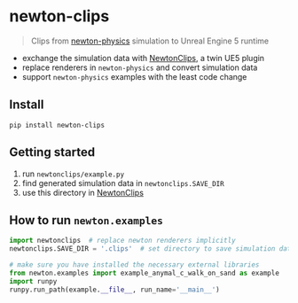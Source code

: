 # newton-clips

> Clips from [newton-physics](https://github.com/newton-physics/newton) simulation to Unreal Engine 5 runtime

- exchange the simulation data with [NewtonClips](https://github.com/doidio/NewtonClips), a twin UE5 plugin
- replace renderers in `newton-physics` and convert simulation data
- support `newton-physics` examples with the least code change

## Install

```
pip install newton-clips
```

## Getting started

1. run `newtonclips/example.py`
2. find generated simulation data in `newtonclips.SAVE_DIR`
3. use this directory in [NewtonClips](https://github.com/doidio/NewtonClips)

## How to run `newton.examples`

```python
import newtonclips  # replace newton renderers implicitly
newtonclips.SAVE_DIR = '.clips'  # set directory to save simulation data

# make sure you have installed the necessary external libraries
from newton.examples import example_anymal_c_walk_on_sand as example
import runpy
runpy.run_path(example.__file__, run_name='__main__')
```
